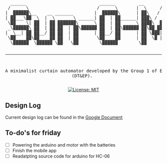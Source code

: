 # 

<div align="center">
<pre>
  ______                            ______         __       __            __     __          
 /      \                          /      \       |  \     /  \          |  \   |  \         
|  ▓▓▓▓▓▓\__    __ _______        |  ▓▓▓▓▓▓\      | ▓▓\   /  ▓▓ ______  _| ▓▓_   \▓▓ _______ 
| ▓▓___\▓▓  \  |  \       \ ______| ▓▓  | ▓▓______| ▓▓▓\ /  ▓▓▓|      \|   ▓▓ \ |  \/       \
 \▓▓    \| ▓▓  | ▓▓ ▓▓▓▓▓▓▓\      \ ▓▓  | ▓▓      \ ▓▓▓▓\  ▓▓▓▓ \▓▓▓▓▓▓\\▓▓▓▓▓▓ | ▓▓  ▓▓▓▓▓▓▓
 _\▓▓▓▓▓▓\ ▓▓  | ▓▓ ▓▓  | ▓▓\▓▓▓▓▓▓ ▓▓  | ▓▓\▓▓▓▓▓▓ ▓▓\▓▓ ▓▓ ▓▓/      ▓▓ | ▓▓ __| ▓▓ ▓▓      
|  \__| ▓▓ ▓▓__/ ▓▓ ▓▓  | ▓▓      | ▓▓__/ ▓▓      | ▓▓ \▓▓▓| ▓▓  ▓▓▓▓▓▓▓ | ▓▓|  \ ▓▓ ▓▓_____ 
 \▓▓    ▓▓\▓▓    ▓▓ ▓▓  | ▓▓       \▓▓    ▓▓      | ▓▓  \▓ | ▓▓\▓▓    ▓▓  \▓▓  ▓▓ ▓▓\▓▓     \
  \▓▓▓▓▓▓  \▓▓▓▓▓▓ \▓▓   \▓▓        \▓▓▓▓▓▓        \▓▓      \▓▓ \▓▓▓▓▓▓▓   \▓▓▓▓ \▓▓ \▓▓▓▓▓▓▓
                                                                                             
                                                                                             
                                                                                             
---------------------------------------------------
A minimalist curtain automator developed by the Group 1 of ELEC-C9801 (DT&EP).
</pre>

[![License: MIT](https://img.shields.io/badge/License-MIT-yellow.svg)](https://opensource.org/licenses/MIT)
</div>

## Design Log
Current design log can be found in the [Google Document](https://docs.google.com/document/d/1mjjf6JOW-FxNi6zfv7sWbO6NmfYAhc-9kSr-jBfGe_k/edit?pli=1#heading=h.dk2mgb12e9xe)
## To-do's for friday
- [ ] Powering the arduino and motor with the batteries
- [ ] Finish the mobile app
- [ ] Readatpting source code for arduino for HC-06
